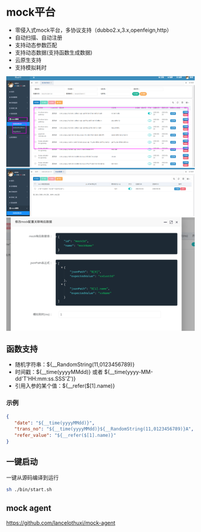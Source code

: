 # mock平台

* 零侵入式mock平台，多协议支持（dubbo2.x,3.x,openfeign,http）
* 自动扫描、自动注册
* 支持动态参数匹配
* 支持动态数据(支持函数生成数据)
* 云原生支持
* 支持模拟耗时


![自动注册dubbo服务](./asset/dubbo.png)
![mock数据](./asset/data.png)
![根据jsonpath匹配数据](./asset/jsonpath.png)


## 函数支持

* 随机字符串：${__RandomString(11,0123456789)}
* 时间戳：${__time(yyyyMMdd)}  或者 ${__time(yyyy-MM-dd'T'HH:mm:ss.SSS'Z')}
* 引用入参的某个值：${__refer($[1].name)}


### 示例
```json
{
   "date": "${__time(yyyyMMdd)}",
   "trans_no": "${__time(yyyyMMdd)}${__RandomString(11,0123456789)}A",
   "refer_value": "${__refer($[1].name)}"
}
```



## 一键启动

一键从源码编译到运行

```bash
sh ./bin/start.sh
```

##  mock agent 
https://github.com/lancelothuxi/mock-agent

